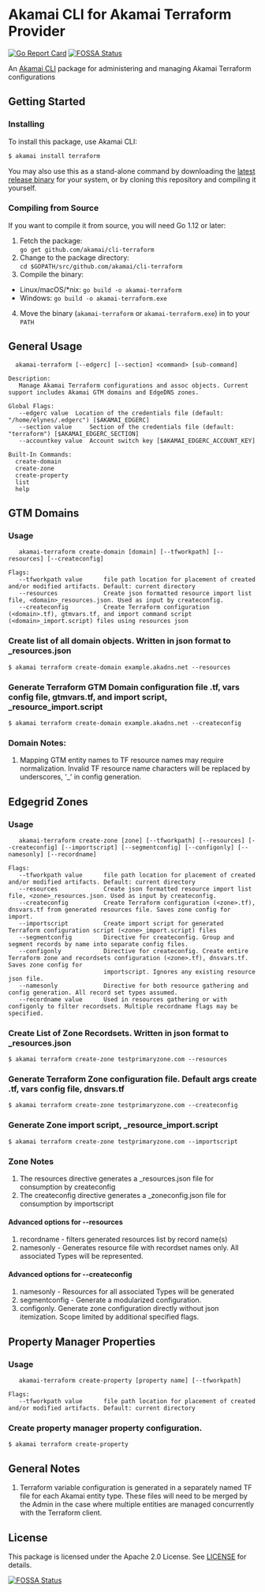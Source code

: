# Akamai CLI for Akamai Terraform Provider

[![Go Report Card](https://goreportcard.com/badge/github.com/akamai/cli-terraform)](https://goreportcard.com/report/github.com/akamai/cli-terraform) [![FOSSA Status](https://app.fossa.io/api/projects/git%2Bgithub.com%2Fakamai%2Fcli-terraform.svg?type=shield)](https://app.fossa.io/projects/git%2Bgithub.com%2Fakamai%2Fcli-terraform?ref=badge_shield)

An [Akamai CLI](https://developer.akamai.com/cli) package for administering and managing Akamai Terraform configurations

## Getting Started

### Installing

To install this package, use Akamai CLI:

```sh
$ akamai install terraform
```

You may also use this as a stand-alone command by downloading the
[latest release binary](https://github.com/akamai/cli-terraform/releases)
for your system, or by cloning this repository and compiling it yourself.

### Compiling from Source

If you want to compile it from source, you will need Go 1.12 or later:

1. Fetch the package:  
  `go get github.com/akamai/cli-terraform`
2. Change to the package directory:  
  `cd $GOPATH/src/github.com/akamai/cli-terraform`
3. Compile the binary:
  - Linux/macOS/*nix: `go build -o akamai-terraform`
  - Windows: `go build -o akamai-terraform.exe`
4. Move the binary (`akamai-terraform` or `akamai-terraform.exe`) in to your `PATH`

## General Usage

```
  akamai-terraform [--edgerc] [--section] <command> [sub-command]

Description:
   Manage Akamai Terraform configurations and assoc objects. Current support includes Akamai GTM domains and EdgeDNS zones.

Global Flags:
   --edgerc value  Location of the credentials file (default: "/home/elynes/.edgerc") [$AKAMAI_EDGERC]
   --section value     Section of the credentials file (default: "terraform") [$AKAMAI_EDGERC_SECTION]
   --accountkey value  Account switch key [$AKAMAI_EDGERC_ACCOUNT_KEY]

Built-In Commands:
  create-domain
  create-zone
  create-property
  list
  help
```

## GTM Domains

### Usage

```
   akamai-terraform create-domain [domain] [--tfworkpath] [--resources] [--createconfig] 

Flags: 
   --tfworkpath value      file path location for placement of created and/or modified artifacts. Default: current directory
   --resources             Create json formatted resource import list file, <domain>_resources.json. Used as input by createconfig.
   --createconfig          Create Terraform configuration (<domain>.tf), gtmvars.tf, and import command script (<domain>_import.script) files using resources json
```

### Create list of all domain objects. Written in json format to <domain>_resources.json

```
$ akamai terraform create-domain example.akadns.net --resources
```

### Generate Terraform GTM Domain configuration file <domain>.tf, vars config file, gtmvars.tf, and import script, <domain>_resource_import.script

```
$ akamai terraform create-domain example.akadns.net --createconfig
```

### Domain Notes:
1. Mapping GTM entity names to TF resource names may require normalization. Invalid TF resource name characters will be replaced by underscores, '_' in config generation.
 

## Edgegrid Zones

### Usage

```
   akamai-terraform create-zone [zone] [--tfworkpath] [--resources] [--createconfig] [--importscript] [--segmentconfig] [--configonly] [--namesonly] [--recordname]

Flags: 
   --tfworkpath value      file path location for placement of created and/or modified artifacts. Default: current directory
   --resources             Create json formatted resource import list file, <zone>_resources.json. Used as input by createconfig.
   --createconfig          Create Terraform configuration (<zone>.tf), dnsvars.tf from generated resources file. Saves zone config for import.
   --importscript          Create import script for generated Terraform configuration script (<zone>_import.script) files
   --segmentconfig         Directive for createconfig. Group and segment records by name into separate config files.
   --configonly            Directive for createconfig. Create entire Terraform zone and recordsets configuration (<zone>.tf), dnsvars.tf. Saves zone config for 
                           importscript. Ignores any existing resource json file.
   --namesonly             Directive for both resource gathering and config generation. All record set types assumed.
   --recordname value      Used in resources gathering or with configonly to filter recordsets. Multiple recordname flags may be specified.
```

### Create List of Zone Recordsets. Written in json format to <zone>_resources.json

```
$ akamai terraform create-zone testprimaryzone.com --resources
```

### Generate Terraform Zone configuration file. Default args create <zone>.tf, vars config file, dnsvars.tf

```
$ akamai terraform create-zone testprimaryzone.com --createconfig
```

### Generate Zone import script, <zone>_resource_import.script

```
$ akamai terraform create-zone testprimaryzone.com --importscript
```


### Zone Notes

1. The resources directive generates a <zone>_resources.json file for consumption by createconfig
2. The createconfig directive generates a <zone>_zoneconfig.json file for consumption by importscript

####  Advanced options for --resources

1. recordname - filters generated resources list by record name(s)
2. namesonly - Generates resource file with recordset names only. All associated Types will be represented.

#### Advanced options for --createconfig

1. namesonly - Resources for all associated Types will be generated
2. segmentconfig - Generate a modularized configuration. 
3. configonly. Generate zone configuration directly without json itemization. Scope limited by additional specified flags.

## Property Manager Properties

### Usage

```
   akamai-terraform create-property [property name] [--tfworkpath] 

Flags:
   --tfworkpath value      file path location for placement of created and/or modified artifacts. Default: current directory
```

### Create property manager property configuration.

```
$ akamai terraform create-property
```

## General Notes
1. Terraform variable configuration is generated in a separately named TF file for each Akamai entity type. These files will need to be merged by the Admin in the case where multiple entities are managed concurrently with the Terraform client.

## License

This package is licensed under the Apache 2.0 License. See [LICENSE](LICENSE) for details.

[![FOSSA Status](https://app.fossa.io/api/projects/git%2Bgithub.com%2Fakamai%2Fcli-terraform.svg?type=large)](https://app.fossa.io/projects/git%2Bgithub.com%2Fakamai%2Fcli-terraform?ref=badge_large)
